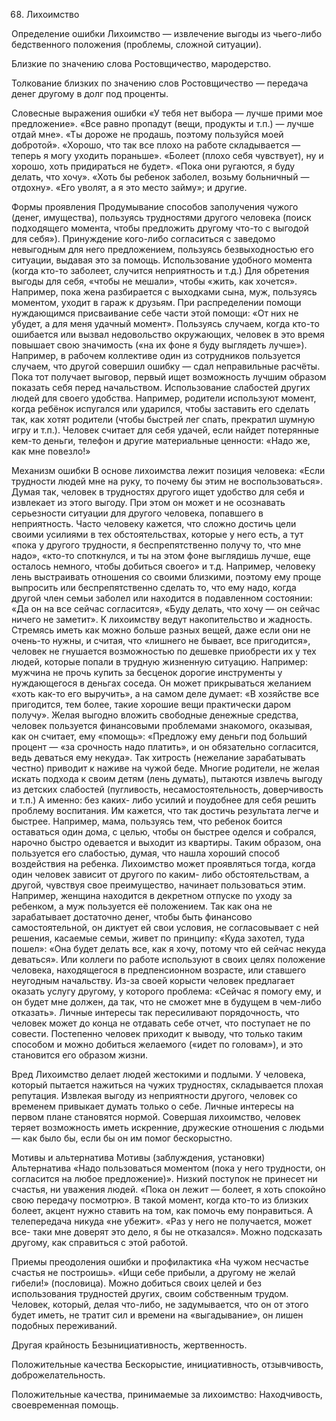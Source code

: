 ﻿68. Лихоимство

Определение ошибки
Лихоимство — извлечение выгоды из чьего-либо бедственного положения (проблемы, сложной ситуации).

Близкие по значению слова
Ростовщичество, мародерство.

Толкование близких по значению слов
Ростовщичество — передача денег другому в долг под проценты.

Словесные выражения ошибки
«У тебя нет выбора — лучше прими мое предложение».
«Все равно пропадут (вещи, продукты и т.п.) — лучше отдай мне».
«Ты дороже не продашь, поэтому пользуйся моей добротой».
«Хорошо, что так все плохо на работе складывается — теперь я могу уходить пораньше».
«Болеет (плохо себя чувствует), ну и хорошо, хоть придираться не будет».
«Пока они ругаются, я буду делать, что хочу».
«Хоть бы ребенок заболел, возьму больничный — отдохну».
«Его уволят, а я это место займу»; и другие.

Формы проявления
Продумывание способов заполучения чужого (денег, имущества), пользуясь трудностями другого человека (поиск подходящего момента, чтобы предложить другому что-то с выгодой для себя»).
Принуждение кого-либо согласиться с заведомо невыгодным для него предложением, пользуясь безвыходностью его ситуации, выдавая это за помощь.
Использование удобного момента (когда кто-то заболеет, случится неприятность и т.д.) Для обретения выгоды для себя, «чтобы не мешали», чтобы «жить, как хочется». Например, пока жена разбирается с выходками сына, муж, пользуясь моментом, уходит в гараж к друзьям.
При распределении помощи нуждающимся присваивание себе части этой помощи: «От них не убудет, а для меня удачный момент».
Пользуясь случаем, когда кто-то ошибается или вызвал недовольство окружающих, человек в это время повышает свою значимость («на их фоне я буду выглядеть лучше»). Например, в рабочем коллективе один из сотрудников пользуется случаем, что другой совершил ошибку — сдал неправильные расчёты. Пока тот получает выговор, первый ищет возможность лучшим образом показать себя перед начальством.
Использование слабостей других людей для своего удобства. Например, родители используют момент, когда ребёнок испугался или ударился, чтобы заставить его сделать так, как хотят родители (чтобы быстрей лег спать, прекратил шумную игру и т.п.).
Человек считает для себя удачей, если найдет потерянные кем-то деньги, телефон и другие материальные ценности: «Надо же, как мне повезло!»

Механизм ошибки
В основе лихоимства лежит позиция человека: «Если трудности людей мне на руку, то почему бы этим не воспользоваться». Думая так, человек в трудностях другого ищет удобство для себя и извлекает из этого выгоду. При этом он может и не осознавать серьезности ситуации для другого человека, попавшего в неприятность.
Часто человеку кажется, что сложно достичь цели своими усилиями в тех обстоятельствах, которые у него есть, а тут «пока у другого трудности, я беспрепятственно получу то, что мне надо», «кто-то споткнулся, и ты на этом фоне выглядишь лучше, еще осталось немного, чтобы добиться своего» и т.д. Например, человеку лень выстраивать отношения со своими близкими, поэтому ему проще выпросить или беспрепятственно сделать то, что ему надо, когда другой член семьи заболел или находится в подавленном состоянии: «Да он на все сейчас согласится», «Буду делать, что хочу — он сейчас ничего не заметит».
К лихоимству ведут накопительство и жадность. Стремясь иметь как можно больше разных вещей, даже если они не очень-то нужны, и считая, что «лишнего не бывает, все пригодится», человек не гнушается возможностью по дешевке приобрести их у тех людей, которые попали в трудную жизненную ситуацию. Например: мужчина не прочь купить за бесценок дорогие инструменты у нуждающегося в деньгах соседа. Он может прикрываться желанием «хоть как-то его выручить», а на самом деле думает: «В хозяйстве все пригодится, тем более, такие хорошие вещи практически даром получу».
Желая выгодно вложить свободные денежные средства, человек пользуется финансовыми проблемами знакомого, оказывая, как он считает, ему «помощь»: «Предложу ему деньги под больший процент — «за срочность надо платить», и он обязательно согласится, ведь деваться ему некуда». Так хитрость (нежелание зарабатывать честно) приводит к наживе на чужой беде.
Многие родители, не желая искать подхода к своим детям (лень думать), пытаются извлечь выгоду из детских слабостей (пугливость, несамостоятельность, доверчивость и т.п.) А именно: без каких- либо усилий и поудобнее для себя решить проблему воспитания. Им кажется, что так достичь результата легче и быстрее. Например, мама, пользуясь тем, что ребенок боится оставаться один дома, с целью, чтобы он быстрее оделся и собрался, нарочно быстро одевается и выходит из квартиры. Таким образом, она пользуется его слабостью, думая, что нашла хороший способ воздействия на ребенка.
Лихоимство может проявляться тогда, когда один человек зависит от другого по каким- либо обстоятельствам, а другой, чувствуя свое преимущество, начинает пользоваться этим. Например, женщина находится в декретном отпуске по уходу за ребенком, а муж пользуется её положением. Так как она не зарабатывает достаточно денег, чтобы быть финансово самостоятельной, он диктует ей свои условия, не согласовывает с ней решения, касаемые семьи, живет по принципу: «Куда захотел, туда пошел»: «Она будет делать все, как я хочу, потому что ей сейчас некуда деваться». Или коллеги по работе используют в своих целях положение человека, находящегося в предпенсионном возрасте, или ставшего неугодным начальству.
Из-за своей корысти человек предлагает оказать услугу другому, у которого проблема: «Сейчас я помогу ему, и он будет мне должен, да так, что не сможет мне в будущем в чем-либо отказать».
Личные интересы так пересиливают порядочность, что человек может до конца не отдавать себе отчет, что поступает не по совести.
Постепенно человек приходит к выводу, что только таким способом и можно добиться желаемого («идет по головам»), и это становится его образом жизни.

Вред
Лихоимство делает людей жестокими и подлыми. У человека, который пытается нажиться на чужих трудностях, складывается плохая репутация.
Извлекая выгоду из неприятности другого, человек со временем привыкает думать только о себе. Личные интересы на первом плане становятся нормой.
Совершая лихоимство, человек теряет возможность иметь искренние, дружеские отношения с людьми — как было бы, если бы он им помог бескорыстно.

Мотивы и альтернатива
Мотивы (заблуждения, установки)	Альтернатива
«Надо пользоваться моментом (пока у него трудности, он согласится на любое предложение)».	Низкий поступок не принесет ни счастья, ни уважения людей.
«Пока он лежит — болеет, я хоть спокойно свою передачу посмотрю».	В такой момент, когда кто-то из близких болеет, акцент нужно ставить на том, как помочь ему понравиться. А телепередача никуда «не убежит».
«Раз у него не получается, может все- таки мне доверят это дело, я бы не отказался».	Можно подсказать другому, как справиться с этой работой.

Приемы преодоления ошибки и профилактика
«На чужом несчастье счастья не построишь».
«Ищи себе прибыли, а другому не желай гибели!» (пословица). Можно добиться своих целей и без использования трудностей других, своим собственным трудом.
Человек, который, делая что-либо, не задумывается, что он от этого будет иметь, не тратит сил и времени на «выгадывание», он лишен подобных переживаний.

Другая крайность
Безынициативность, жертвенность.

Положительные качества
Бескорыстие, инициативность, отзывчивость, доброжелательность.

Положительные качества, принимаемые за лихоимство:
Находчивость, своевременная помощь. 
